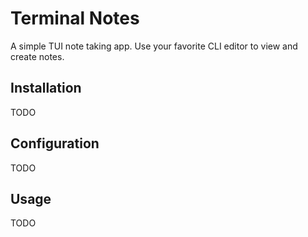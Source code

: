 # Terminal Notes

A simple TUI note taking app. Use your favorite CLI editor to view and create notes.

## Installation

TODO

## Configuration

TODO

## Usage

TODO

